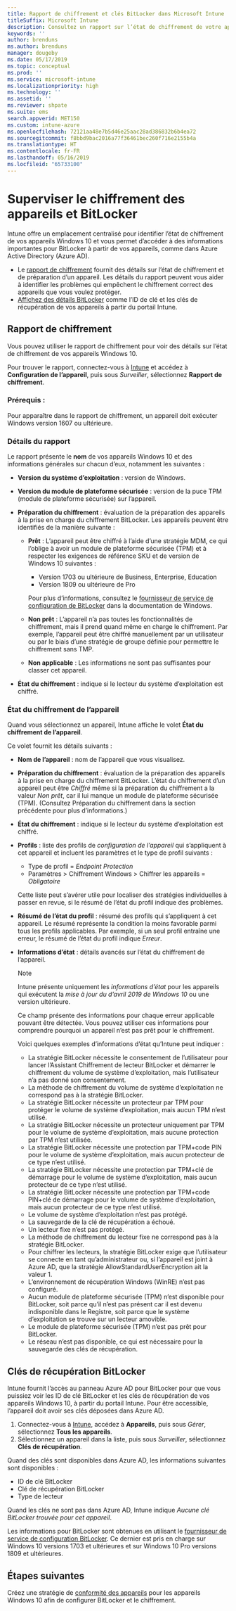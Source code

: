 ```yaml
---
title: Rapport de chiffrement et clés BitLocker dans Microsoft Intune
titleSuffix: Microsoft Intune
description: Consultez un rapport sur l’état de chiffrement de votre appareil et accédez aux clés de récupération BitLocker à partir du portail Microsoft Intune.
keywords: ''
author: brenduns
ms.author: brenduns
manager: dougeby
ms.date: 05/17/2019
ms.topic: conceptual
ms.prod: ''
ms.service: microsoft-intune
ms.localizationpriority: high
ms.technology: ''
ms.assetid: ''
ms.reviewer: shpate
ms.suite: ems
search.appverid: MET150
ms.custom: intune-azure
ms.openlocfilehash: 72121aa48e7b5d46e25aac28ad386832b6b4ea72
ms.sourcegitcommit: f8bbd9bac2016a77f36461bec260f716e2155b4a
ms.translationtype: HT
ms.contentlocale: fr-FR
ms.lasthandoff: 05/16/2019
ms.locfileid: "65733100"
---
```

# <a name="monitor-bitlocker-and-device-encryption"></a>Superviser le chiffrement des appareils et BitLocker  
Intune offre un emplacement centralisé pour identifier l’état de chiffrement de vos appareils Windows 10 et vous permet d’accéder à des informations importantes pour BitLocker à partir de vos appareils, comme dans Azure Active Directory (Azure AD).  

- Le [rapport de chiffrement](#encryption-report) fournit des détails sur l’état de chiffrement et de préparation d’un appareil. Les détails du rapport peuvent vous aider à identifier les problèmes qui empêchent le chiffrement correct des appareils que vous voulez protéger.  
- [Affichez des détails BitLocker](#bitlocker-recovery-keys) comme l’ID de clé et les clés de récupération de vos appareils à partir du portail Intune.  

## <a name="encryption-report"></a>Rapport de chiffrement
Vous pouvez utiliser le rapport de chiffrement pour voir des détails sur l’état de chiffrement de vos appareils Windows 10.  

Pour trouver le rapport, connectez-vous à [Intune](https://aka.ms/intuneportal) et accédez à **Configuration de l’appareil**, puis sous *Surveiller*, sélectionnez **Rapport de chiffrement**.  

### <a name="prerequisites"></a>Prérequis :
Pour apparaître dans le rapport de chiffrement, un appareil doit exécuter Windows version 1607 ou ultérieure.  

### <a name="report-details"></a>Détails du rapport
Le rapport présente le **nom** de vos appareils Windows 10 et des informations générales sur chacun d’eux, notamment les suivantes :  
- **Version du système d’exploitation** : version de Windows.  
- **Version du module de plateforme sécurisée** : version de la puce TPM (module de plateforme sécurisée) sur l’appareil.  
- **Préparation du chiffrement** : évaluation de la préparation des appareils à la prise en charge du chiffrement BitLocker. Les appareils peuvent être identifiés de la manière suivante :
  - **Prêt** : L’appareil peut être chiffré à l’aide d’une stratégie MDM, ce qui l’oblige à avoir un module de plateforme sécurisée (TPM) et à respecter les exigences de référence SKU et de version de Windows 10 suivantes :
    - Version 1703 ou ultérieure de Business, Enterprise, Education
    - Version 1809 ou ultérieure de Pro  
  
    Pour plus d’informations, consultez le [fournisseur de service de configuration de BitLocker](https://docs.microsoft.com/windows/client-management/mdm/bitlocker-csp) dans la documentation de Windows.  

  - **Non prêt** : L’appareil n’a pas toutes les fonctionnalités de chiffrement, mais il prend quand même en charge le chiffrement. Par exemple, l’appareil peut être chiffré manuellement par un utilisateur ou par le biais d’une stratégie de groupe définie pour permettre le chiffrement sans TMP.
  - **Non applicable** : Les informations ne sont pas suffisantes pour classer cet appareil.  

- **État du chiffrement** : indique si le lecteur du système d’exploitation est chiffré.  


### <a name="device-encryption-status"></a>État du chiffrement de l’appareil
Quand vous sélectionnez un appareil, Intune affiche le volet **État du chiffrement de l’appareil**.

Ce volet fournit les détails suivants :  
- **Nom de l’appareil** : nom de l’appareil que vous visualisez.  
- **Préparation du chiffrement** : évaluation de la préparation des appareils à la prise en charge du chiffrement BitLocker. L’état du chiffrement d’un appareil peut être *Chiffré* même si la préparation du chiffrement a la valeur *Non prêt*, car il lui manque un module de plateforme sécurisée (TPM). (Consultez Préparation du chiffrement dans la section précédente pour plus d’informations.)
- **État du chiffrement** : indique si le lecteur du système d’exploitation est chiffré.  
- **Profils** : liste des profils de *configuration de l’appareil* qui s’appliquent à cet appareil et incluent les paramètres et le type de profil suivants :  
  - Type de profil = *Endpoint Protection*  
  - Paramètres > Chiffrement Windows > Chiffrer les appareils = *Obligatoire*  

  Cette liste peut s’avérer utile pour localiser des stratégies individuelles à passer en revue, si le résumé de l’état du profil indique des problèmes.  

- **Résumé de l’état du profil** : résumé des profils qui s’appliquent à cet appareil. Le résumé représente la condition la moins favorable parmi tous les profils applicables. Par exemple, si un seul profil entraîne une erreur, le résumé de l’état du profil indique *Erreur*.  
- **Informations d’état** : détails avancés sur l’état du chiffrement de l’appareil. 
  > [!NOTE]  
  > Intune présente uniquement les *informations d’état* pour les appareils qui exécutent la *mise à jour du d’avril 2019 de Windows 10* ou une version ultérieure.
  
  Ce champ présente des informations pour chaque erreur applicable pouvant être détectée. Vous pouvez utiliser ces informations pour comprendre pourquoi un appareil n’est pas prêt pour le chiffrement.  

  Voici quelques exemples d’informations d’état qu’Intune peut indiquer :  

   - La stratégie BitLocker nécessite le consentement de l’utilisateur pour lancer l’Assistant Chiffrement de lecteur BitLocker et démarrer le chiffrement du volume de système d’exploitation, mais l’utilisateur n’a pas donné son consentement.  
   - La méthode de chiffrement du volume de système d’exploitation ne correspond pas à la stratégie BitLocker.  
   - La stratégie BitLocker nécessite un protecteur par TPM pour protéger le volume de système d’exploitation, mais aucun TPM n’est utilisé.  
   - La stratégie BitLocker nécessite un protecteur uniquement par TPM pour le volume de système d’exploitation, mais aucune protection par TPM n’est utilisée.  
   - La stratégie BitLocker nécessite une protection par TPM+code PIN pour le volume de système d’exploitation, mais aucun protecteur de ce type n’est utilisé.  
   - La stratégie BitLocker nécessite une protection par TPM+clé de démarrage pour le volume de système d’exploitation, mais aucun protecteur de ce type n’est utilisé.  
   - La stratégie BitLocker nécessite une protection par TPM+code PIN+clé de démarrage pour le volume de système d’exploitation, mais aucun protecteur de ce type n’est utilisé.  
   - Le volume de système d’exploitation n’est pas protégé.  
   - La sauvegarde de la clé de récupération a échoué.  
   - Un lecteur fixe n’est pas protégé.  
   - La méthode de chiffrement du lecteur fixe ne correspond pas à la stratégie BitLocker.  
   - Pour chiffrer les lecteurs, la stratégie BitLocker exige que l’utilisateur se connecte en tant qu’administrateur ou, si l’appareil est joint à Azure AD, que la stratégie AllowStandardUserEncryption ait la valeur 1.  
   - L’environnement de récupération Windows (WinRE) n’est pas configuré.  
   - Aucun module de plateforme sécurisée (TPM) n’est disponible pour BitLocker, soit parce qu’il n’est pas présent car il est devenu indisponible dans le Registre, soit parce que le système d’exploitation se trouve sur un lecteur amovible.  
   - Le module de plateforme sécurisée (TPM) n’est pas prêt pour BitLocker.  
   - Le réseau n’est pas disponible, ce qui est nécessaire pour la sauvegarde des clés de récupération.  

## <a name="bitlocker-recovery-keys"></a>Clés de récupération BitLocker
Intune fournit l’accès au panneau Azure AD pour BitLocker pour que vous puissiez voir les ID de clé BitLocker et les clés de récupération de vos appareils Windows 10, à partir du portail Intune.  Pour être accessible, l’appareil doit avoir ses clés déposées dans Azure AD. 
1. Connectez-vous à [Intune](https://aka.ms/intuneportal), accédez à **Appareils**, puis sous *Gérer*, sélectionnez **Tous les appareils**.
2. Sélectionnez un appareil dans la liste, puis sous *Surveiller*, sélectionnez **Clés de récupération**.  
  
Quand des clés sont disponibles dans Azure AD, les informations suivantes sont disponibles :
- ID de clé BitLocker
- Clé de récupération BitLocker
- Type de lecteur  

Quand les clés ne sont pas dans Azure AD, Intune indique *Aucune clé BitLocker trouvée pour cet appareil*.  

Les informations pour BitLocker sont obtenues en utilisant le [fournisseur de service de configuration BitLocker](https://docs.microsoft.com/windows/client-management/mdm/bitlocker-csp). Ce dernier est pris en charge sur Windows 10 versions 1703 et ultérieures et sur Windows 10 Pro versions 1809 et ultérieures. 

## <a name="next-steps"></a>Étapes suivantes
Créez une stratégie de [conformité des appareils](compliance-policy-create-windows.md) pour les appareils Windows 10 afin de configurer BitLocker et le chiffrement.
